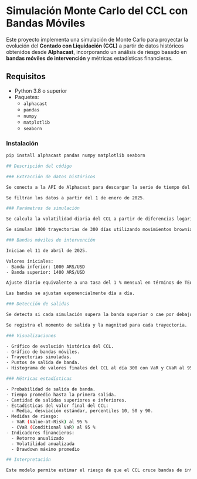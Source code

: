 # Simulación Monte Carlo del CCL con Bandas Móviles

Este proyecto implementa una simulación de Monte Carlo para proyectar la evolución del **Contado con Liquidación (CCL)** a partir de datos históricos obtenidos desde **Alphacast**, incorporando un análisis de riesgo basado en **bandas móviles de intervención** y métricas estadísticas financieras.

## Requisitos

- Python 3.8 o superior
- Paquetes:
  - `alphacast`
  - `pandas`
  - `numpy`
  - `matplotlib`
  - `seaborn`

### Instalación

```bash
pip install alphacast pandas numpy matplotlib seaborn

## Descripción del código

### Extracción de datos históricos

Se conecta a la API de Alphacast para descargar la serie de tiempo del CCL promedio (dataset ID: 42438).

Se filtran los datos a partir del 1 de enero de 2025.

### Parámetros de simulación

Se calcula la volatilidad diaria del CCL a partir de diferencias logarítmicas.

Se simulan 1000 trayectorias de 300 días utilizando movimientos brownianos acumulativos.

### Bandas móviles de intervención

Inician el 11 de abril de 2025.

Valores iniciales:
- Banda inferior: 1000 ARS/USD
- Banda superior: 1400 ARS/USD

Ajuste diario equivalente a una tasa del 1 % mensual en términos de TEA.

Las bandas se ajustan exponencialmente día a día.

### Detección de salidas

Se detecta si cada simulación supera la banda superior o cae por debajo de la banda inferior.

Se registra el momento de salida y la magnitud para cada trayectoria.

### Visualizaciones

- Gráfico de evolución histórica del CCL.
- Gráfico de bandas móviles.
- Trayectorias simuladas.
- Puntos de salida de banda.
- Histograma de valores finales del CCL al día 300 con VaR y CVaR al 95 %.

### Métricas estadísticas

- Probabilidad de salida de banda.
- Tiempo promedio hasta la primera salida.
- Cantidad de salidas superiores e inferiores.
- Estadísticas del valor final del CCL:
  - Media, desviación estándar, percentiles 10, 50 y 90.
- Medidas de riesgo:
  - VaR (Value-at-Risk) al 95 %
  - CVaR (Conditional VaR) al 95 %
- Indicadores financieros:
  - Retorno anualizado
  - Volatilidad anualizada
  - Drawdown máximo promedio

## Interpretación

Este modelo permite estimar el riesgo de que el CCL cruce bandas de intervención simuladas bajo un escenario de caminata aleatoria con volatilidad histórica constante. La herramienta es útil para análisis de stress financiero, evaluación de riesgo cambiario y simulación de escenarios extremos.


